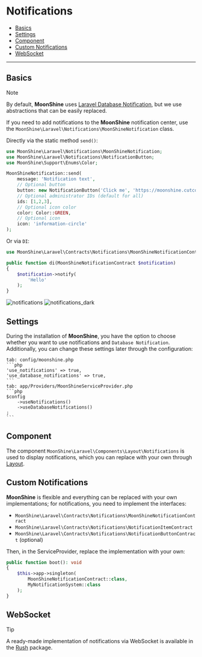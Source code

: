 # Notifications

- [Basics](#basics)
- [Settings](#settings)
- [Component](#component)
- [Custom Notifications](#custom)
- [WebSocket](#web-socket)

---

<a name="basics"></a>
## Basics

> [!NOTE]
> By default, **MoonShine** uses [Laravel Database Notification](https://laravel.com/docs/notifications#database-notifications), but we use abstractions that can be easily replaced.

If you need to add notifications to the **MoonShine** notification center, use the `MoonShine\Laravel\Notifications\MoonShineNotification` class.

Directly via the static method `send()`:

```php
use MoonShine\Laravel\Notifications\MoonShineNotification;
use MoonShine\Laravel\Notifications\NotificationButton;
use MoonShine\Support\Enums\Color;

MoonShineNotification::send(
    message: 'Notification text',
    // Optional button
    button: new NotificationButton('Click me', 'https://moonshine.cutcode.dev', attributes: ['target' => '_blank']),
    // Optional administrator IDs (default for all)
    ids: [1,2,3],
    // Optional icon color
    color: Color::GREEN,
    // Optional icon
    icon: 'information-circle'
);
```

Or via `DI`:

```php
use MoonShine\Laravel\Contracts\Notifications\MoonShineNotificationContract;

public function di(MoonShineNotificationContract $notification)
{
    $notification->notify(
        'Hello'
    );
}
```

![notifications](https://raw.githubusercontent.com/moonshine-software/doc/3.x/resources/screenshots/notifications.png#light)
![notifications_dark](https://raw.githubusercontent.com/moonshine-software/doc/3.x/resources/screenshots/notifications_dark.png#dark)

<a name="settings"></a>
## Settings

During the installation of **MoonShine**, you have the option to choose whether you want to use notifications and `Database Notification`.
Additionally, you can change these settings later through the configuration:

~~~tabs
tab: config/moonshine.php
```php
'use_notifications' => true,
'use_database_notifications' => true,
```
tab: app/Providers/MoonShineServiceProvider.php
```php
$config
    ->useNotifications()
    ->useDatabaseNotifications()
;
```
~~~

<a name="component"></a>
## Component

The component `MoonShine\Laravel\Components\Layout\Notifications` is used to display notifications, which you can replace with your own through [Layout](/docs/{{version}}/appearance/layout).

<a name="custom"></a>
## Custom Notifications

**MoonShine** is flexible and everything can be replaced with your own implementations; for notifications, you need to implement the interfaces:

- `MoonShine\Laravel\Contracts\Notifications\MoonShineNotificationContract`
- `MoonShine\Laravel\Contracts\Notifications\NotificationItemContract`
- `MoonShine\Laravel\Contracts\Notifications\NotificationButtonContract` (optional)

Then, in the ServiceProvider, replace the implementation with your own:

```php
public function boot(): void
{
    $this->app->singleton(
        MoonShineNotificationContract::class,
        MyNotificationSystem::class
    );
}
```

<a name="web-socket"></a>
## WebSocket

> [!TIP]
> A ready-made implementation of notifications via WebSocket is available in the [Rush](/plugins/rush) package.
